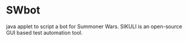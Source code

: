 # SWbot
java applet to script a bot for Summoner Wars. 
SIKULI is an open-source GUI based test automation tool.
